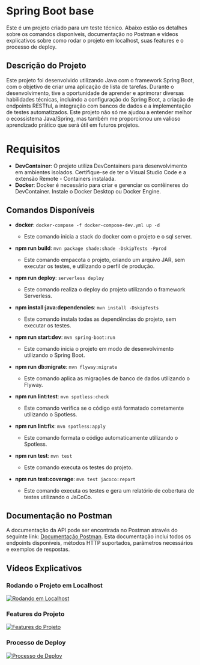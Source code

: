 # Spring Boot base

Este é um projeto criado para um teste técnico. Abaixo estão os detalhes sobre os comandos disponíveis, documentação no Postman e vídeos explicativos sobre como rodar o projeto em localhost, suas features e o processo de deploy.

## Descrição do Projeto

Este projeto foi desenvolvido utilizando Java com o framework Spring Boot, com o objetivo de criar uma aplicação de lista de tarefas. Durante o desenvolvimento, tive a oportunidade de aprender e aprimorar diversas habilidades técnicas, incluindo a configuração do Spring Boot, a criação de endpoints RESTful, a integração com bancos de dados e a implementação de testes automatizados. Este projeto não só me ajudou a entender melhor o ecossistema Java/Spring, mas também me proporcionou um valioso aprendizado prático que será útil em futuros projetos.

# Requisitos

- **DevContainer**: O projeto utiliza DevContainers para desenvolvimento em ambientes isolados. Certifique-se de ter o Visual Studio Code e a extensão Remote - Containers instalada.
- **Docker**: Docker é necessário para criar e gerenciar os contêineres do DevContainer. Instale o Docker Desktop ou Docker Engine.

## Comandos Disponíveis

- **docker**: `docker-compose -f docker-compose-dev.yml up -d`
  - Este comando inicia a stack do docker com o projeto e o sql server.

- **npm run build**: `mvn package shade:shade -DskipTests -Pprod`
  - Este comando empacota o projeto, criando um arquivo JAR, sem executar os testes, e utilizando o perfil de produção.

- **npm run deploy**: `serverless deploy`
  - Este comando realiza o deploy do projeto utilizando o framework Serverless.

- **npm install:java:dependencies**: `mvn install -DskipTests`
  - Este comando instala todas as dependências do projeto, sem executar os testes.

- **npm run start:dev**: `mvn spring-boot:run`
  - Este comando inicia o projeto em modo de desenvolvimento utilizando o Spring Boot.

- **npm run db:migrate**: `mvn flyway:migrate`
  - Este comando aplica as migrações de banco de dados utilizando o Flyway.

- **npm run lint:test**: `mvn spotless:check`
  - Este comando verifica se o código está formatado corretamente utilizando o Spotless.

- **npm run lint:fix**: `mvn spotless:apply`
  - Este comando formata o código automaticamente utilizando o Spotless.

- **npm run test**: `mvn test`
  - Este comando executa os testes do projeto.

- **npm run test:coverage**: `mvn test jacoco:report`
  - Este comando executa os testes e gera um relatório de cobertura de testes utilizando o JaCoCo.

## Documentação no Postman

A documentação da API pode ser encontrada no Postman através do seguinte link: [Documentação Postman](https://documenter.getpostman.com/view/37022898/2sAYQamBFK). Esta documentação inclui todos os endpoints disponíveis, métodos HTTP suportados, parâmetros necessários e exemplos de respostas.

## Vídeos Explicativos

### Rodando o Projeto em Localhost

[![Rodando em Localhost](https://img.youtube.com/vi/cTVy5op7oSU/0.jpg)](https://www.youtube.com/watch?v=cTVy5op7oSU)

### Features do Projeto

[![Features do Projeto](https://img.youtube.com/vi/DfWLC354qDI/0.jpg)](https://www.youtube.com/watch?v=DfWLC354qDI)

### Processo de Deploy

[![Processo de Deploy](https://img.youtube.com/vi/9o80Xi5_MjY/0.jpg)](https://www.youtube.com/watch?v=9o80Xi5_MjY)
